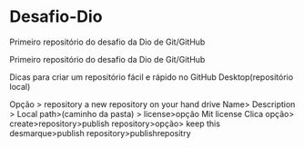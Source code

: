 # Desafio-Dio
 Primeiro repositório do desafio da Dio de Git/GitHub

Primeiro repositório do desafio da Dio de Git/GitHub

Dicas para criar um repositório fácil e rápido no GitHub Desktop(repositório local)

Opção > repository a new repository on your hand drive  Name> Description >
 Local path>(caminho da pasta) > license>opção Mit license
 Clica opção> create>repository>publish repository>opção> keep this desmarque>publish repository>publishrepositry

